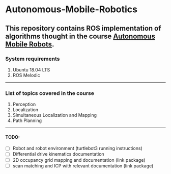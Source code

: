 # Autonomous-Mobile-Robotics
This repository contains ROS implementation of algorithms thought in the course [Autonomous Mobile Robots](https://www.edx.org/course/autonomous-mobile-robots).
---
### System requirements
1. Ubuntu 18.04 LTS
2. ROS Melodic
---
### List of topics covered in the course
1. Perception
3. Localization
4. Simultaneous Localization and Mapping
5. Path Planning
---
#### TODO:
- [ ] Robot and robot environment (turtlebot3 running instructions)
- [ ] Differential drive kinematics documentation
- [ ] 2D occupancy grid mapping and documentation (link package)
- [ ] scan matching and ICP with relevant documentation (link package) 
